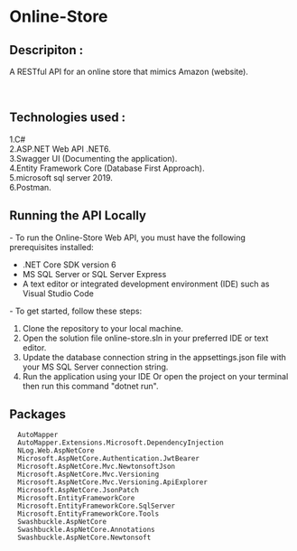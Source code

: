 # Online-Store
<h2>Descripiton :</h2>
<p> A RESTful API for an online store that mimics Amazon (website).</p>
<br/>
<h2>Technologies used :</h2>
1.C#  <br>
2.ASP.NET Web API .NET6.<br>
3.Swagger UI (Documenting the application).  <br>
4.Entity Framework Core (Database First Approach). <br>
5.microsoft sql server  2019.<br>
6.Postman.


<h2>Running the API Locally</h2>
- To run the Online-Store Web API, you must have the following prerequisites installed:
<ul>
  <li>.NET Core SDK version 6 </li>
  <li>MS SQL Server or SQL Server Express</li>
  <li>A text editor or integrated development environment (IDE) such as Visual Studio Code</li>
</ul>
- To get started, follow these steps:
<ol>
  <li>Clone the repository to your local machine.</li>
  <li>Open the solution file online-store.sln in your preferred IDE or text editor.</li>
  <li>Update the database connection string in the appsettings.json file with your MS SQL Server connection string.</li>
  <li>Run the application using your IDE Or open the project on your terminal then run this command "dotnet run".</li>
  
</ol>

<h2>Packages</h2>
<pre class="notranslate" style="position: relative;"><code>  AutoMapper
  AutoMapper.Extensions.Microsoft.DependencyInjection
  NLog.Web.AspNetCore
  Microsoft.AspNetCore.Authentication.JwtBearer
  Microsoft.AspNetCore.Mvc.NewtonsoftJson
  Microsoft.AspNetCore.Mvc.Versioning
  Microsoft.AspNetCore.Mvc.Versioning.ApiExplorer
  Microsoft.AspNetCore.JsonPatch
  Microsoft.EntityFrameworkCore
  Microsoft.EntityFrameworkCore.SqlServer
  Microsoft.EntityFrameworkCore.Tools
  Swashbuckle.AspNetCore 
  Swashbuckle.AspNetCore.Annotations
  Swashbuckle.AspNetCore.Newtonsoft
</code><div class="open_grepper_editor" title="Edit &amp; Save To Grepper"></div></pre>
